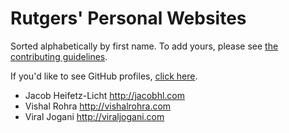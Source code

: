 Rutgers' Personal Websites
====================================

Sorted alphabetically by first name. To add yours, please see [the contributing guidelines](CONTRIBUTING.md).

If you'd like to see GitHub profiles, [click here](github.md).

- Jacob Heifetz-Licht http://jacobhl.com
- Vishal Rohra http://vishalrohra.com
- Viral Jogani http://viraljogani.com
